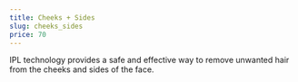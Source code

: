 ```yaml
---
title: Cheeks + Sides
slug: cheeks_sides
price: 70
---
```


IPL technology provides a safe and effective way to remove unwanted hair from the cheeks and sides of the face.
